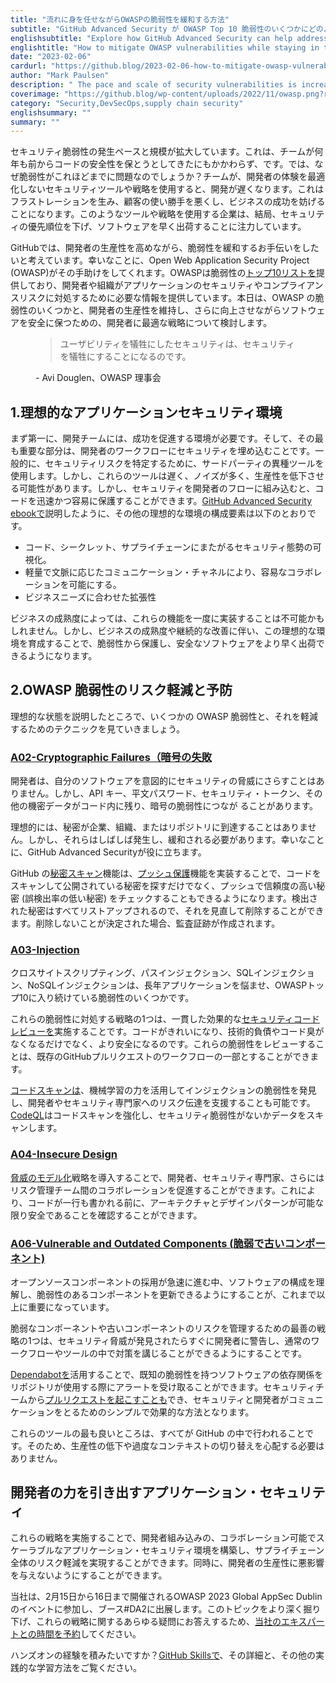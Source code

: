 ```yaml
---
title: "流れに身を任せながらOWASPの脆弱性を緩和する方法"
subtitle: "GitHub Advanced Security が OWASP Top 10 脆弱性のいくつかにどのように対処できるかを見てみましょう。"
englishsubtitle: "Explore how GitHub Advanced Security can help address several of the OWASP Top 10 vulnerabilities"
englishtitle: "How to mitigate OWASP vulnerabilities while staying in the flow"
date: "2023-02-06"
cardurl: "https://github.blog/2023-02-06-how-to-mitigate-owasp-vulnerabilities-while-staying-in-the-flow/"
author: "Mark Paulsen"
description: " The pace and scale of security vulnerabilities is increasing. This is in spite of the fact that teams have been trying to keep their code secure for years. So, why are vulnerabilities still such a problem? When teams use security tools and strategies that don’t optimize the developer experience, development is slowed down. This creates frustration, undermines customer usability, and hampers business success. Businesses that use such tools and strategies end up de-prioritizing security, and instead focus on shipping software quickly.  Here at GitHub, we want to help you mitigate vulnerabilities while boosting developer productivity. Fortunately, the Open Web Application Security Project (OWASP) can help. OWASP provides a Top 10 list of vulnerabilities that gives developers and organizations the context they need to address security and compliance risks within their applications. Today, we’ll examine several of OWASP’s vulnerabilities and developer-optimized strategies for keeping your software safe while maintaining and even increasing developer productivity.  Security at the expense of usability comes at the expense of Security.  - Avi Douglen, OWASP Board of Directors  1. The ideal application security environment  First of all, your development team needs an environment that fosters success. And the most important part of this is embedding security into the developer workflo"
coverimage: "https://github.blog/wp-content/uploads/2022/11/owasp.png?resize=1200%2C656"
category: "Security,DevSecOps,supply chain security"
englishsummary: ""
summary: ""
---
```


<p>セキュリティ脆弱性の発生ペースと規模が拡大しています。これは、チームが何年も前からコードの安全性を保とうとしてきたにもかかわらず、です。では、なぜ脆弱性がこれほどまでに問題なのでしょうか？チームが、開発者の体験を最適化しないセキュリティツールや戦略を使用すると、開発が遅くなります。これはフラストレーションを生み、顧客の使い勝手を悪くし、ビジネスの成功を妨げることになります。このようなツールや戦略を使用する企業は、結局、セキュリティの優先順位を下げ、ソフトウェアを早く出荷することに注力しています。</p>
<p>GitHubでは、開発者の生産性を高めながら、脆弱性を緩和するお手伝いをしたいと考えています。幸いなことに、Open Web Application Security Project (OWASP)がその手助けをしてくれます。OWASPは脆弱性の<a href="https://owasp.org/www-project-top-ten/#:~:text=The%20OWASP%20Top%2010%20is,step%20towards%20more%20secure%20coding">トップ10リストを</a>提供しており、開発者や組織がアプリケーションのセキュリティやコンプライアンスリスクに対処するために必要な情報を提供しています。本日は、OWASP の脆弱性のいくつかと、開発者の生産性を維持し、さらに向上させながらソフトウェアを安全に保つための、開発者に最適な戦略について検討します。</p>
<figure class="gh-full-blockquote mx-0 pl-6 mt-6 mt-md-7 mb-7 mb-md-8"><blockquote><p>ユーザビリティを犠牲にしたセキュリティは、セキュリティを犠牲にすることになるのです。</p></blockquote><figcaption class="text-mono color-fg-muted f5-mktg mt-3">- Avi Douglen、OWASP 理事会</figcaption></figure>
<h2 id="1-the-ideal-application-security-environment">1.理想的なアプリケーションセキュリティ環境<a href="#1-the-ideal-application-security-environment" class="heading-link pl-2 text-italic text-bold" aria-label="1. The ideal application security environment"></a></h2>
<p>まず第一に、開発チームには、成功を促進する環境が必要です。そして、その最も重要な部分は、開発者のワークフローにセキュリティを埋め込むことです。一般的に、セキュリティリスクを特定するために、サードパーティの異種ツールを使用します。しかし、これらのツールは遅く、ノイズが多く、生産性を低下させる可能性があります。しかし、セキュリティを開発者のフローに組み込むと、コードを迅速かつ容易に保護することができます。<a href="https://resources.github.com/appsec/#ghasebook">GitHub Advanced Security ebookで</a>説明したように、その他の理想的な環境の構成要素は以下のとおりです。</p>
<ul>
<li>コード、シークレット、サプライチェーンにまたがるセキュリティ態勢の可視化。</li>
<li>軽量で文脈に応じたコミュニケーション・チャネルにより、容易なコラボレーションを可能にする。</li>
<li>ビジネスニーズに合わせた拡張性</li>
</ul>
<p>ビジネスの成熟度によっては、これらの機能を一度に実装することは不可能かもしれません。しかし、ビジネスの成熟度や継続的な改善に伴い、この理想的な環境を育成することで、脆弱性から保護し、安全なソフトウェアをより早く出荷できるようになります。</p>
<h2 id="2-owasp-vulnerabilities-risk-mitigation-and-prevention">2.OWASP 脆弱性のリスク軽減と予防<a href="#2-owasp-vulnerabilities-risk-mitigation-and-prevention" class="heading-link pl-2 text-italic text-bold" aria-label="2. OWASP vulnerabilities risk mitigation and prevention"></a></h2>
<p>理想的な状態を説明したところで、いくつかの OWASP 脆弱性と、それを軽減するためのテクニックを見ていきましょう。</p>
<h3 id="a02-cryptographic-failures"><a href="https://owasp.org/Top10/A02_2021-Cryptographic_Failures/">A02-Cryptographic Failures（暗号の失敗</a><a href="#a02-cryptographic-failures" class="heading-link pl-2 text-italic text-bold" aria-label="&lt;a href=&quot;https://owasp.org/Top10/A02_2021-Cryptographic_Failures/&quot;&gt;A02-Cryptographic Failures&lt;/a&gt;"></a></h3>
<p>開発者は、自分のソフトウェアを意図的にセキュリティの脅威にさらすことはありません。しかし、API キー、平文パスワード、セキュリティ・トークン、その他の機密データがコード内に残り、暗号の脆弱性につなが ることがあります。</p>
<p>理想的には、秘密が企業、組織、またはリポジトリに到達することはありません。しかし、それらはしばしば発生し、緩和される必要があります。幸いなことに、GitHub Advanced Securityが役に立ちます。</p>
<p>GitHub の<a href="https://docs.github.com/en/code-security/secret-scanning/about-secret-scanning">秘密スキャン</a>機能は、<a href="https://docs.github.com/en/enterprise-cloud@latest/code-security/secret-scanning/protecting-pushes-with-secret-scanning">プッシュ保護</a>機能を実装することで、コードをスキャンして公開されている秘密を探すだけでなく、プッシュで信頼度の高い秘密 (誤検出率の低い秘密) をチェックすることもできるようになります。検出された秘密はすべてリストアップされるので、それを見直して削除することができます。削除しないことが決定された場合、監査証跡が作成されます。</p>
<h3 id="a03-injection"><a href="https://owasp.org/Top10/A03_2021-Injection/">A03-Injection</a><a href="#a03-injection" class="heading-link pl-2 text-italic text-bold" aria-label="&lt;a href=&quot;https://owasp.org/Top10/A03_2021-Injection/&quot;&gt;A03-Injection&lt;/a&gt;"></a></h3>
<p>クロスサイトスクリプティング、パスインジェクション、SQLインジェクション、NoSQLインジェクションは、長年アプリケーションを悩ませ、OWASPトップ10に入り続けている脆弱性のいくつかです。</p>
<p>これらの脆弱性に対処する戦略の1つは、一貫した効果的な<a href="https://github.com/features/code-review">セキュリティコードレビューを</a>実施することです。コードがきれいになり、技術的負債やコード臭がなくなるだけでなく、より安全になるのです。これらの脆弱性をレビューすることは、既存のGitHubプルリクエストのワークフローの一部とすることができます。</p>
<p><a href="https://github.blog/2022-02-17-code-scanning-finds-vulnerabilities-using-machine-learning/">コードスキャンは</a>、機械学習の力を活用してインジェクションの脆弱性を発見し、開発者やセキュリティ専門家へのリスク伝達を支援することも可能です。<a href="https://codeql.github.com/">CodeQL</a>はコードスキャンを強化し、セキュリティ脆弱性がないかデータをスキャンします。</p>
<h3 id="a04-insecure-design"><a href="https://owasp.org/Top10/A04_2021-Insecure_Design/">A04-Insecure Design</a><a href="#a04-insecure-design" class="heading-link pl-2 text-italic text-bold" aria-label="&lt;a href=&quot;https://owasp.org/Top10/A04_2021-Insecure_Design/&quot;&gt;A04-Insecure Design&lt;/a&gt;"></a></h3>
<p><a href="https://github.blog/2020-09-02-how-we-threat-model/">脅威のモデル化</a>戦略を導入することで、開発者、セキュリティ専門家、さらにはリスク管理チーム間のコラボレーションを促進することができます。これにより、コードが一行も書かれる前に、アーキテクチャとデザインパターンが可能な限り安全であることを確認することができます。</p>
<h3 id="a06-vulnerable-and-outdated-components"><a href="https://owasp.org/Top10/A06_2021-Vulnerable_and_Outdated_Components/">A06-Vulnerable and Outdated Components (脆弱で古いコンポーネント)</a><a href="#a06-vulnerable-and-outdated-components" class="heading-link pl-2 text-italic text-bold" aria-label="&lt;a href=&quot;https://owasp.org/Top10/A06_2021-Vulnerable_and_Outdated_Components/&quot;&gt;A06-Vulnerable and Outdated Components&lt;/a&gt;"></a></h3>
<p>オープンソースコンポーネントの採用が急速に進む中、ソフトウェアの構成を理解し、脆弱性のあるコンポーネントを更新できるようにすることが、これまで以上に重要になっています。</p>
<p>脆弱なコンポーネントや古いコンポーネントのリスクを管理するための最善の戦略の1つは、セキュリティ脅威が発見されたらすぐに開発者に警告し、通常のワークフローやツールの中で対策を講じることができるようにすることです。</p>
<p><a href="https://github.blog/2022-05-25-how-we-use-dependabot-to-secure-github/">Dependabotを</a>活用することで、既知の脆弱性を持つソフトウェアの依存関係をリポジトリが使用する際にアラートを受け取ることができます。セキュリティチームから<a href="https://docs.github.com/en/code-security/dependabot/working-with-dependabot/managing-pull-requests-for-dependency-updates">プルリクエストを起こすことも</a>でき、セキュリティと開発者がコミュニケーションをとるためのシンプルで効果的な方法となります。</p>
<p>これらのツールの最も良いところは、すべてが GitHub の中で行われることです。そのため、生産性の低下や過度なコンテキストの切り替えを心配する必要はありません。</p>
<h2 id="developer-empowering-application-security">開発者の力を引き出すアプリケーション・セキュリティ<a href="#developer-empowering-application-security" class="heading-link pl-2 text-italic text-bold" aria-label="Developer-empowering application security"></a></h2>
<p>これらの戦略を実施することで、開発者組み込みの、コラボレーション可能でスケーラブルなアプリケーション・セキュリティ環境を構築し、サプライチェーン全体のリスク軽減を実現することができます。同時に、開発者の生産性に悪影響を与えないようにすることができます。</p>
<div class="post-content-cta"><p>当社は、2月15日から16日まで開催されるOWASP 2023 Global AppSec Dublinのイベントに参加し、ブース#DA2に出展します。このトピックをより深く掘り下げ、これらの戦略に関するあらゆる疑問にお答えするため、<a href="https://resources.github.com/owasp-dublin-2023/?utm_source=github&#038;utm_medium=blog&#038;utm_campaign=2023q3-evt-emea-OWASPDublin2023_Security_blog">当社のエキスパートとの時間を予約</a>してください。</p>
<p>ハンズオンの経験を積みたいですか？<a href="https://skills.github.com/">GitHub Skillsで</a>、その詳細と、その他の実践的な学習方法をご覧ください。</p>
</div>


